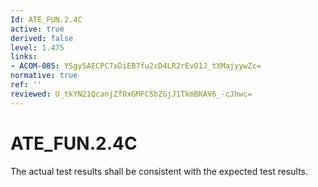 ```yaml
---
Id: ATE_FUN.2.4C
active: true
derived: false
level: 1.475
links:
- ACOM-085: YSgy5AECPC7xDiEB7fu2cD4LR2rEvO1J_tXMajyywZc=
normative: true
ref: ''
reviewed: U_tkYN21QcanjZfOxGMFCSbZGjJ1TkmBKAV6_-cJhwc=
---
```


# ATE_FUN.2.4C

The actual test results shall be consistent with the expected test results.